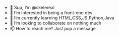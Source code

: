 - 👋 Sup, I’m @skelereal
- 👀 I’m interested in being a front-end dev
- 🌱 I’m currently learning HTML,CSS,JS,Python,Java
- 💞️ I’m looking to collaborate on nothing much
- 📫 How to reach me? Just pop a message

<!---
skelereal/skelereal is a ✨ special ✨ repository because its `README.md` (this file) appears on your GitHub profile.
You can click the Preview link to take a look at your changes.
--->
